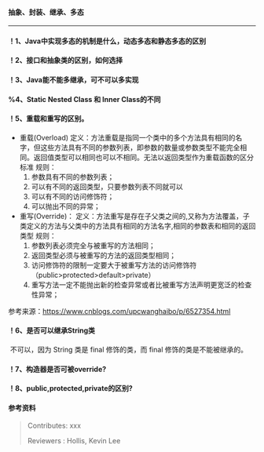 #### 抽象、封装、继承、多态

---

#### ！1、Java中实现多态的机制是什么，动态多态和静态多态的区别


#### ！2、接口和抽象类的区别，如何选择


#### ！3、Java能不能多继承，可不可以多实现


#### %4、Static Nested Class 和 Inner Class的不同

#### ！5、重载和重写的区别。

- 重载(Overload)
  定义：方法重载是指同一个类中的多个方法具有相同的名字，但这些方法具有不同的参数列表，即参数的数量或参数类型不能完全相同。返回值类型可以相同也可以不相同。无法以返回类型作为重载函数的区分标准
  规则：
  1. 参数具有不同的参数列表；
  2. 可以有不同的返回类型，只要参数列表不同就可以
  3. 可以有不同的访问修饰符；
  4. 可以抛出不同的异常；
- 重写(Override)：
  定义：方法重写是存在子父类之间的,又称为方法覆盖，子类定义的方法与父类中的方法具有相同的方法名字,相同的参数表和相同的返回类型 
  规则：
  1. 参数列表必须完全与被重写的方法相同；
  2. 返回类型必须与被重写的方法的返回类型相同；
  3. 访问修饰符的限制一定要大于被重写方法的访问修饰符（public>protected>default>private）
  4. 重写方法一定不能抛出新的检查异常或者比被重写方法声明更宽泛的检查性异常；

参考来源：https://www.cnblogs.com/upcwanghaibo/p/6527354.html

#### ！6、是否可以继承String类

​	不可以，因为 String 类是 final 修饰的类，而 final 修饰的类是不能被继承的。


#### ！7、构造器是否可被override?


#### ！8、public,protected,private的区别?


#### 参考资料


>Contributes: xxx
>
>Reviewers : Hollis, Kevin Lee
